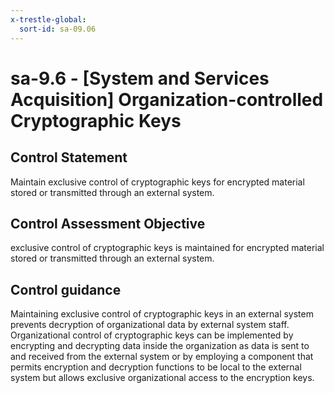 ```yaml
---
x-trestle-global:
  sort-id: sa-09.06
---
```


# sa-9.6 - \[System and Services Acquisition\] Organization-controlled Cryptographic Keys

## Control Statement

Maintain exclusive control of cryptographic keys for encrypted material stored or transmitted through an external system.

## Control Assessment Objective

exclusive control of cryptographic keys is maintained for encrypted material stored or transmitted through an external system.

## Control guidance

Maintaining exclusive control of cryptographic keys in an external system prevents decryption of organizational data by external system staff. Organizational control of cryptographic keys can be implemented by encrypting and decrypting data inside the organization as data is sent to and received from the external system or by employing a component that permits encryption and decryption functions to be local to the external system but allows exclusive organizational access to the encryption keys.
